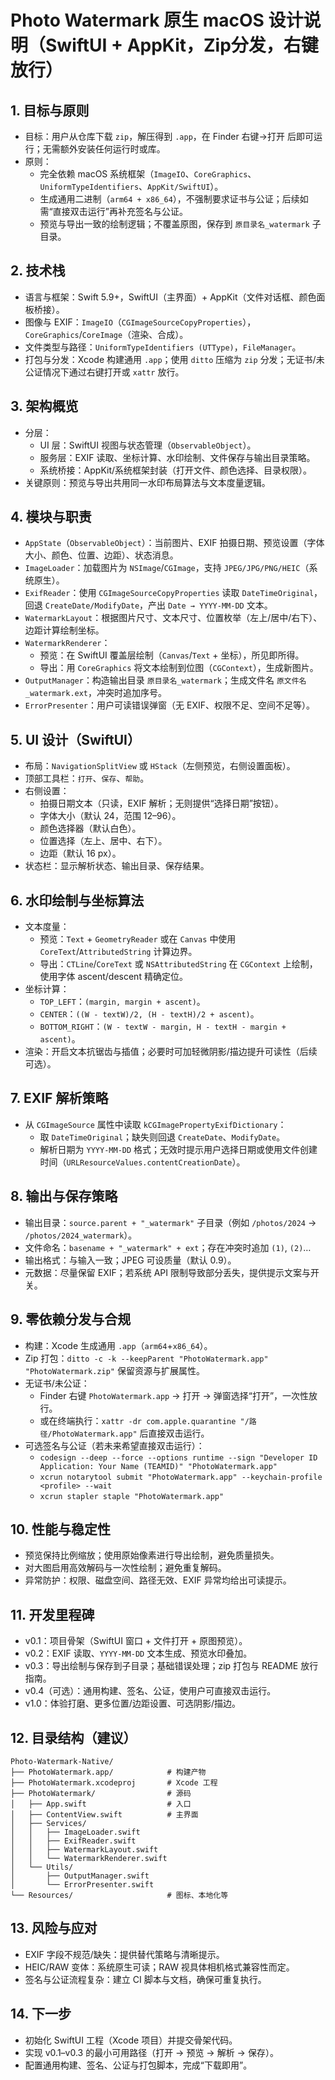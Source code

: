 # Photo Watermark 原生 macOS 设计说明（SwiftUI + AppKit，Zip分发，右键放行）

## 1. 目标与原则
- 目标：用户从仓库下载 `zip`，解压得到 `.app`，在 Finder 右键→打开 后即可运行；无需额外安装任何运行时或库。
- 原则：
  - 完全依赖 macOS 系统框架（`ImageIO`、`CoreGraphics`、`UniformTypeIdentifiers`、`AppKit/SwiftUI`）。
  - 生成通用二进制（`arm64 + x86_64`），不强制要求证书与公证；后续如需“直接双击运行”再补充签名与公证。
  - 预览与导出一致的绘制逻辑；不覆盖原图，保存到 `原目录名_watermark` 子目录。

## 2. 技术栈
- 语言与框架：Swift 5.9+，SwiftUI（主界面）+ AppKit（文件对话框、颜色面板桥接）。
- 图像与 EXIF：`ImageIO`（`CGImageSourceCopyProperties`），`CoreGraphics`/`CoreImage`（渲染、合成）。
- 文件类型与路径：`UniformTypeIdentifiers (UTType)`，`FileManager`。
- 打包与分发：Xcode 构建通用 `.app`；使用 `ditto` 压缩为 `zip` 分发；无证书/未公证情况下通过右键打开或 `xattr` 放行。

## 3. 架构概览
- 分层：
  - UI 层：SwiftUI 视图与状态管理（`ObservableObject`）。
  - 服务层：EXIF 读取、坐标计算、水印绘制、文件保存与输出目录策略。
  - 系统桥接：AppKit/系统框架封装（打开文件、颜色选择、目录权限）。
- 关键原则：预览与导出共用同一水印布局算法与文本度量逻辑。

## 4. 模块与职责
- `AppState`（`ObservableObject`）：当前图片、EXIF 拍摄日期、预览设置（字体大小、颜色、位置、边距）、状态消息。
- `ImageLoader`：加载图片为 `NSImage`/`CGImage`，支持 `JPEG/JPG/PNG/HEIC`（系统原生）。
- `ExifReader`：使用 `CGImageSourceCopyProperties` 读取 `DateTimeOriginal`，回退 `CreateDate/ModifyDate`，产出 `Date → YYYY-MM-DD` 文本。
- `WatermarkLayout`：根据图片尺寸、文本尺寸、位置枚举（左上/居中/右下）、边距计算绘制坐标。
- `WatermarkRenderer`：
  - 预览：在 SwiftUI 覆盖层绘制（`Canvas`/`Text` + 坐标），所见即所得。
  - 导出：用 `CoreGraphics` 将文本绘制到位图（`CGContext`），生成新图片。
- `OutputManager`：构造输出目录 `原目录名_watermark`；生成文件名 `原文件名_watermark.ext`，冲突时追加序号。
- `ErrorPresenter`：用户可读错误弹窗（无 EXIF、权限不足、空间不足等）。

## 5. UI 设计（SwiftUI）
- 布局：`NavigationSplitView` 或 `HStack`（左侧预览，右侧设置面板）。
- 顶部工具栏：`打开`、`保存`、`帮助`。
- 右侧设置：
  - 拍摄日期文本（只读，EXIF 解析；无则提供“选择日期”按钮）。
  - 字体大小（默认 24，范围 12–96）。
  - 颜色选择器（默认白色）。
  - 位置选择（左上、居中、右下）。
  - 边距（默认 16 px）。
- 状态栏：显示解析状态、输出目录、保存结果。

## 6. 水印绘制与坐标算法
- 文本度量：
  - 预览：`Text` + `GeometryReader` 或在 `Canvas` 中使用 `CoreText`/`AttributedString` 计算边界。
  - 导出：`CTLine`/`CoreText` 或 `NSAttributedString` 在 `CGContext` 上绘制，使用字体 ascent/descent 精确定位。
- 坐标计算：
  - `TOP_LEFT`：`(margin, margin + ascent)`。
  - `CENTER`：`((W - textW)/2, (H - textH)/2 + ascent)`。
  - `BOTTOM_RIGHT`：`(W - textW - margin, H - textH - margin + ascent)`。
- 渲染：开启文本抗锯齿与插值；必要时可加轻微阴影/描边提升可读性（后续可选）。

## 7. EXIF 解析策略
- 从 `CGImageSource` 属性中读取 `kCGImagePropertyExifDictionary`：
  - 取 `DateTimeOriginal`；缺失则回退 `CreateDate`、`ModifyDate`。
  - 解析日期为 `YYYY-MM-DD` 格式；无效时提示用户选择日期或使用文件创建时间（`URLResourceValues.contentCreationDate`）。

## 8. 输出与保存策略
- 输出目录：`source.parent + "_watermark"` 子目录（例如 `/photos/2024` → `/photos/2024_watermark`）。
- 文件命名：`basename + "_watermark" + ext`；存在冲突时追加 `(1)`, `(2)`…
- 输出格式：与输入一致；JPEG 可设质量（默认 0.9）。
- 元数据：尽量保留 EXIF；若系统 API 限制导致部分丢失，提供提示文案与开关。

## 9. 零依赖分发与合规
- 构建：Xcode 生成通用 `.app`（`arm64`+`x86_64`）。
- Zip 打包：`ditto -c -k --keepParent "PhotoWatermark.app" "PhotoWatermark.zip"` 保留资源与扩展属性。
- 无证书/未公证：
  - Finder 右键 `PhotoWatermark.app` → 打开 → 弹窗选择“打开”，一次性放行。
  - 或在终端执行：`xattr -dr com.apple.quarantine "/路径/PhotoWatermark.app"` 后直接双击运行。
- 可选签名与公证（若未来希望直接双击运行）：
  - `codesign --deep --force --options runtime --sign "Developer ID Application: Your Name (TEAMID)" "PhotoWatermark.app"`
  - `xcrun notarytool submit "PhotoWatermark.app" --keychain-profile <profile> --wait`
  - `xcrun stapler staple "PhotoWatermark.app"`

## 10. 性能与稳定性
- 预览保持比例缩放；使用原始像素进行导出绘制，避免质量损失。
- 对大图启用高效解码与一次性绘制；避免重复解码。
- 异常防护：权限、磁盘空间、路径无效、EXIF 异常均给出可读提示。

## 11. 开发里程碑
- v0.1：项目骨架（SwiftUI 窗口 + 文件打开 + 原图预览）。
- v0.2：EXIF 读取、`YYYY-MM-DD` 文本生成、预览水印叠加。
- v0.3：导出绘制与保存到子目录；基础错误处理；zip 打包与 README 放行指南。
- v0.4（可选）：通用构建、签名、公证，使用户可直接双击运行。
- v1.0：体验打磨、更多位置/边距设置、可选阴影/描边。

## 12. 目录结构（建议）
```
Photo-Watermark-Native/
├── PhotoWatermark.app/            # 构建产物
├── PhotoWatermark.xcodeproj       # Xcode 工程
├── PhotoWatermark/                # 源码
│   ├── App.swift                  # 入口
│   ├── ContentView.swift          # 主界面
│   ├── Services/
│   │   ├── ImageLoader.swift
│   │   ├── ExifReader.swift
│   │   ├── WatermarkLayout.swift
│   │   └── WatermarkRenderer.swift
│   └── Utils/
│       ├── OutputManager.swift
│       └── ErrorPresenter.swift
└── Resources/                     # 图标、本地化等
```

## 13. 风险与应对
- EXIF 字段不规范/缺失：提供替代策略与清晰提示。
- HEIC/RAW 变体：系统原生可读；RAW 视具体相机格式兼容性而定。
- 签名与公证流程复杂：建立 CI 脚本与文档，确保可重复执行。

## 14. 下一步
- 初始化 SwiftUI 工程（Xcode 项目）并提交骨架代码。
- 实现 v0.1–v0.3 的最小可用路径（打开 → 预览 → 解析 → 保存）。
- 配置通用构建、签名、公证与打包脚本，完成“下载即用”。